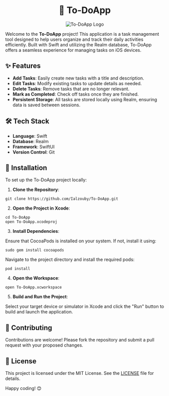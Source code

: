 <h1 align="center">📝 To-DoApp</h1>

<p align="center">
  <img src="https://media.giphy.com/media/3o7aD2saalBwwftBIY/giphy.gif" alt="To-DoApp Logo">
</p>

<p>Welcome to the <strong>To-DoApp</strong> project! This application is a task management tool designed to help users organize and track their daily activities efficiently. Built with Swift and utilizing the Realm database, To-DoApp offers a seamless experience for managing tasks on iOS devices.</p>

<h2>✨ Features</h2>

<ul>
  <li><strong>Add Tasks</strong>: Easily create new tasks with a title and description.</li>
  <li><strong>Edit Tasks</strong>: Modify existing tasks to update details as needed.</li>
  <li><strong>Delete Tasks</strong>: Remove tasks that are no longer relevant.</li>
  <li><strong>Mark as Completed</strong>: Check off tasks once they are finished.</li>
  <li><strong>Persistent Storage</strong>: All tasks are stored locally using Realm, ensuring data is saved between sessions.</li>
</ul>

<h2>🛠️ Tech Stack</h2>

<ul>
  <li><strong>Language</strong>: Swift</li>
  <li><strong>Database</strong>: Realm</li>
  <li><strong>Framework</strong>: SwiftUI</li>
  <li><strong>Version Control</strong>: Git</li>
</ul>

<h2>🚀 Installation</h2>

<p>To set up the To-DoApp project locally:</p>

<ol>
  <li><strong>Clone the Repository</strong>:</li>
</ol>

<pre><code>git clone https://github.com/Ialzouby/To-DoApp.git
</code></pre>

<ol start="2">
  <li><strong>Open the Project in Xcode</strong>:</li>
</ol>

<pre><code>cd To-DoApp
open To-DoApp.xcodeproj
</code></pre>

<ol start="3">
  <li><strong>Install Dependencies</strong>:</li>
</ol>

<p>Ensure that CocoaPods is installed on your system. If not, install it using:</p>

<pre><code>sudo gem install cocoapods
</code></pre>

<p>Navigate to the project directory and install the required pods:</p>

<pre><code>pod install
</code></pre>

<ol start="4">
  <li><strong>Open the Workspace</strong>:</li>
</ol>

<pre><code>open To-DoApp.xcworkspace
</code></pre>

<ol start="5">
  <li><strong>Build and Run the Project</strong>:</li>
</ol>

<p>Select your target device or simulator in Xcode and click the "Run" button to build and launch the application.</p>

<h2>🤝 Contributing</h2>

<p>Contributions are welcome! Please fork the repository and submit a pull request with your proposed changes.</p>

<h2>📄 License</h2>

<p>This project is licensed under the MIT License. See the <a href="LICENSE">LICENSE</a> file for details.</p>

<p>Happy coding! 😊</p>

